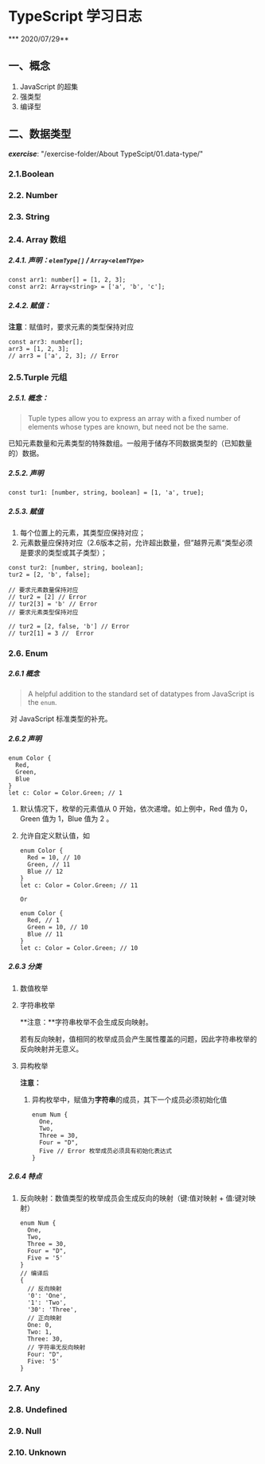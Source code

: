 # TypeScript 学习日志

*** 2020/07/29**

## 一、概念

1. JavaScript 的超集
2. 强类型
3. 编译型

## 二、数据类型

***exercise***: "/exercise-folder/About TypeScipt/01.data-type/"

### 2.1.Boolean

### 2.2. Number

### 2.3. String

### 2.4. Array 数组

##### 2.4.1. 声明：`elemType[]` / `Array<elemTYpe>`

```
const arr1: number[] = [1, 2, 3];
const arr2: Array<string> = ['a', 'b', 'c'];
```

##### 2.4.2. 赋值：

**注意**：赋值时，要求元素的类型保持对应

```
const arr3: number[];
arr3 = [1, 2, 3];
// arr3 = ['a', 2, 3]; // Error
```

### 2.5.Turple 元组

##### 2.5.1. 概念：

> Tuple types allow you to express an array with a fixed number of elements whose types are known, but need not be the same. 

​	已知元素数量和元素类型的特殊数组。一般用于储存不同数据类型的（已知数量的）数据。

##### 2.5.2. 声明

```
const tur1: [number, string, boolean] = [1, 'a', true];
```

##### 2.5.3. 赋值

1. 每个位置上的元素，其类型应保持对应；
2. 元素数量应保持对应（2.6版本之前，允许超出数量，但”越界元素“类型必须是要求的类型或其子类型）；

```
const tur2: [number, string, boolean];
tur2 = [2, 'b', false];

// 要求元素数量保持对应
// tur2 = [2] // Error
// tur2[3] = 'b' // Error
// 要求元素类型保持对应

// tur2 = [2, false, 'b'] // Error
// tur2[1] = 3 //  Error
```



### 2.6. Enum

##### 2.6.1 概念

> A helpful addition to the standard set of datatypes from JavaScript is the `enum`. 

​	对 JavaScript 标准类型的补充。

##### 2.6.2 声明

```
enum Color {
  Red,
  Green,
  Blue
}
let c: Color = Color.Green; // 1
```

1. 默认情况下，枚举的元素值从 0 开始，依次递增。如上例中，Red 值为 0，Green 值为 1，Blue 值为 2 。

2. 允许自定义默认值，如

   ```
   enum Color {
     Red = 10, // 10
     Green, // 11
     Blue // 12
   }
   let c: Color = Color.Green; // 11
   
   Or
   
   enum Color {
     Red, // 1
     Green = 10, // 10
     Blue // 11
   }
   let c: Color = Color.Green; // 10
   ```

##### 2.6.3 分类

1. 数值枚举

2. 字符串枚举

   **注意：**字符串枚举不会生成反向映射。

   若有反向映射，值相同的枚举成员会产生属性覆盖的问题，因此字符串枚举的反向映射并无意义。

3. 异构枚举

   **注意：**

   1. 异构枚举中，赋值为**字符串**的成员，其下一个成员必须初始化值

      ```
      enum Num {
        One,
        Two,
        Three = 30,
        Four = "D",
        Five // Error 枚举成员必须具有初始化表达式
      }
      ```

##### 2.6.4 特点

1. 反向映射：数值类型的枚举成员会生成反向的映射（键:值对映射 + 值:键对映射）

   ```
   enum Num {
     One,
     Two,
     Three = 30,
     Four = "D",
     Five = '5'
   }
   // 编译后
   {
     // 反向映射
     '0': 'One',
     '1': 'Two',
     '30': 'Three',
     // 正向映射
     One: 0,
     Two: 1,
     Three: 30,
     // 字符串无反向映射
     Four: "D",
     Five: '5'
   }
   ```

   

### 2.7. Any

### 2.8. Undefined

### 2.9. Null

### 2.10. Unknown

### 